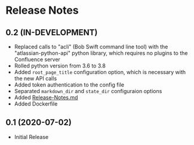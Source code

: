 Release Notes
================

0.2 (IN-DEVELOPMENT)
----------------

* Replaced calls to "acli" (Bob Swift command line tool) with the
  "atlassian-python-api" python library, which requires no plugins to the Confluence server
* Rolled python version from 3.6 to 3.8
* Added `root_page_title` configuration option, which is necessary with the new API calls
* Added token authentication to the config file
* Separated `markdown_dir` and `state_dir` configuraion options
* Added [Release-Notes.md](Release-Notes.md)
* Added Dockerfile


0.1 (2020-07-02)
----------------

* Initial Release
